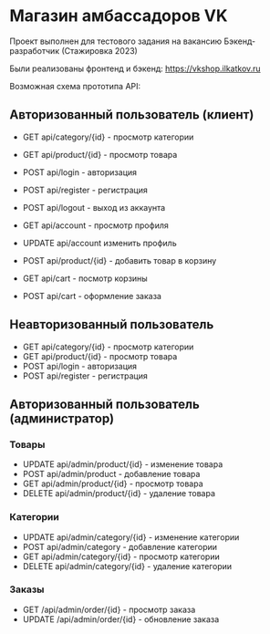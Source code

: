 # Магазин амбассадоров VK

Проект выполнен для тестового задания на вакансию Бэкенд-разработчик (Стажировка 2023)

Были реализованы фронтенд и бэкенд: https://vkshop.ilkatkov.ru

Возможная схема прототипа API:

## Авторизованный пользователь (клиент) 

- GET api/category/{id} - просмотр категории
- GET api/product/{id} - просмотр товара
- POST api/login - авторизация
- POST api/register - регистрация 

- POST api/logout - выход из аккаунта
- GET api/account - просмотр профиля
- UPDATE api/account изменить профиль
- POST api/product/{id} - добавить товар в корзину
- GET api/cart - посмотр корзины
- POST api/cart - оформление заказа 

## Неавторизованный пользователь 

- GET api/category/{id} - просмотр категории
- GET api/product/{id} - просмотр товара
- POST api/login - авторизация
- POST api/register - регистрация 

## Авторизованный пользователь (администратор) 

### Товары
- UPDATE api/admin/product/{id} - изменение товара
- POST api/admin/product - добавление товара
- GET api/admin/product/{id} - просмотр товара
- DELETE api/admin/product/{id} - удаление товара 

### Категории
- UPDATE api/admin/category/{id} - изменение категории
- POST api/admin/category - добавление категории
- GET api/admin/category/{id} - просмотр категории
- DELETE api/admin/category/{id} - удаление категории 

### Заказы
- GET /api/admin/order/{id} - просмотр заказа
- UPDATE /api/admin/order/{id} - обновление заказа


